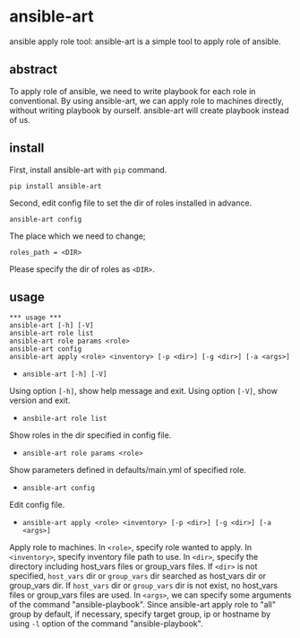# ansible-art
ansible apply role tool: ansible-art is a simple tool to apply role of ansible.

## abstract
To apply role of ansible, we need to write playbook for each role in conventional. By using ansible-art, we can apply role to machines directly, without writing playbook by ourself. ansible-art will create playbook instead of us.

## install
First, install ansible-art with `pip` command.
```
pip install ansible-art
```
Second, edit config file to set the dir of roles installed in advance.
```
ansible-art config
```
The place which we need to change;
```
roles_path = <DIR>
```
Please specify the dir of roles as `<DIR>`.

## usage
```
*** usage ***
ansible-art [-h] [-V]
ansible-art role list
ansible-art role params <role>
ansible-art config
ansible-art apply <role> <inventory> [-p <dir>] [-g <dir>] [-a <args>]
```

- `ansible-art [-h] [-V]`

 Using option `[-h]`, show help message and exit. Using option `[-V]`, show version and exit.

- `ansbile-art role list`

 Show roles in the dir specified in config file.

- `ansible-art role params <role>`

 Show parameters defined in defaults/main.yml of specified role.

- `ansible-art config`

 Edit config file.

- `ansible-art apply <role> <inventory> [-p <dir>] [-g <dir>] [-a <args>]`

 Apply role to machines. In `<role>`, specify role wanted to apply. In `<inventory>`, specify inventory file path to use. In `<dir>`, specify the directory including host_vars files or group_vars files. If `<dir>` is not specified, `host_vars` dir or `group_vars` dir searched as host_vars dir or group_vars dir. If `host_vars` dir or `group_vars` dir is not exist, no host_vars files or group_vars files are used. In `<args>`, we can specify some arguments of the command "ansible-playbook". Since ansible-art apply role to "all" group by default, if necessary, specify target group, ip or hostname by using `-l` option of the command "ansible-playbook".
